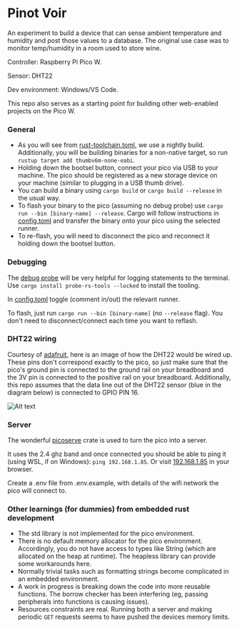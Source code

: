 # Pinot Voir

An experiment to build a device that can sense ambient temperature and humidity and post those values to a database. The original use case was to monitor temp/humidity in a room used to store wine.

Controller: Raspberry Pi Pico W. 

Sensor: DHT22

Dev environment: Windows/VS Code.

This repo also serves as a starting point for building other web-enabled projects on the Pico W.

### General 

* As you will see from [rust-toolchain.toml](/rust-toolchain.toml), we use a nightly build. Additionally, you will be building binaries for a non-native target, so run `rustup target add thumbv6m-none-eabi`.
* Holding down the bootsel button, connect your pico via USB to your machine. The pico should be registered as a new storage device on your machine (similar to plugging in a USB thumb drive).
* You can build a binary using `cargo build` or `cargo build --release` in the usual way.
* To flash your binary to the pico (assuming no debug probe) use `cargo run --bin [binary-name] --release`. Cargo will follow instructions in [config.toml](.cargo/config.toml) and transfer the binary onto your pico using the selected runner.
* To re-flash, you will need to disconnect the pico and reconnect it holding down the bootsel button.

### Debugging

The [debug probe](https://thepihut.com/products/raspberry-pi-debug-probe) will be very helpful for logging statements to the terminal. Use `cargo install probe-rs-tools --locked` to install the tooling.

In [config.toml](.cargo/config.toml) toggle (comment in/out) the relevant runner.

To flash, just run `cargo run --bin [binary-name]` (no `--release` flag). You don't need to disconnect/connect each time you want to reflash.

### DHT22 wiring

Courtesy of [adafruit](https://learn.adafruit.com/dht-humidity-sensing-on-raspberry-pi-with-gdocs-logging/wiring), here is an image of how the DHT22 would be wired up. These pins don't correspond exactly to the pico, so just make sure that the pico's ground pin is connected to the ground rail on your breadboard and the 3V pin is connected to the positive rail on your breadboard. Additionally, this repo assumes that the data line out of the DHT22 sensor (blue in the diagram below) is connected to GPIO PIN 16.

![Alt text](https://cdn-learn.adafruit.com/assets/assets/000/001/861/large1024/raspberry_pi_dht22wiring.gif?1447864317 "DHT22 wiring guide")

### Server

The wonderful [picoserve](https://github.com/sammhicks/picoserve) crate is used to turn the pico into a server. 

It uses the 2.4 ghz band and once connected you should be able to ping it (using WSL, if on Windows): `ping 192.168.1.85`. Or visit [192.168.1.85](http://192.168.1.85) in your browser.

Create a .env file from .env.example, with details of the wifi network the pico will connect to.

### Other learnings (for dummies) from embedded rust development

* The std library is not implemented for the pico environment. 
* There is no default memory allocator for the pico environment. Accordingly, you do not have access to types like String (which are allocated on the heap at runtime). The heapless library can provide some workarounds here.
* Normally trivial tasks such as formatting strings become complicated in an embedded environment.
* A work in progress is breaking down the code into more reusable functions. The borrow checker has been interfering (eg, passing peripherals into functions is causing issues).
* Resources constraints are real. Running both a server and making periodic `GET` requests seems to have pushed the devices memory limits.